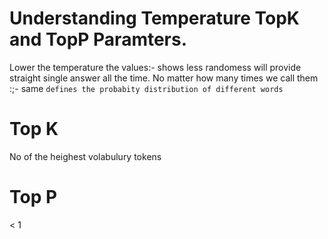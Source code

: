 # Understanding Temperature TopK and TopP Paramters.

Lower the temperature the values:- shows less randomess will provide straight single answer all the time.
No matter how many times we call them :;- same
```defines the probabity distribution of different words```

# Top K
No of the heighest volabulury tokens


# Top P
< 1
